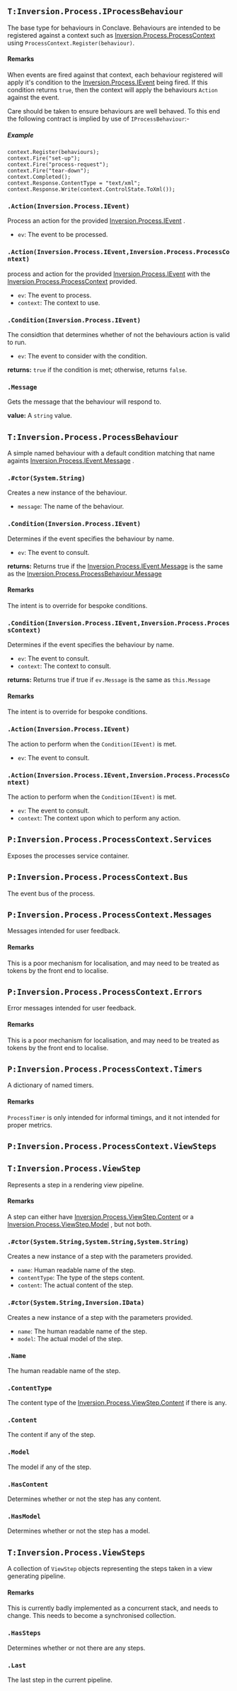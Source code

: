 
## `T:Inversion.Process.IProcessBehaviour`
The base type for behaviours in Conclave. Behaviours are intended to be registered against a context such as  [Inversion.Process.ProcessContext](T-Inversion.Process.ProcessContext) using `ProcessContext.Register(behaviour)`.

#### Remarks
When events are fired against that context, each behaviour registered will apply it's condition to the  [Inversion.Process.IEvent](T-Inversion.Process.IEvent)  being fired. If this condition returns `true`,             then the context will apply the behaviours `Action` against             the event.

Care should be taken to ensure behaviours are well behaved. To this end the following contract is implied by use of `IProcessBehaviour`:-


##### Example


    context.Register(behaviours);
    context.Fire("set-up");
    context.Fire("process-request");	
    context.Fire("tear-down");
    context.Completed();
    context.Response.ContentType = "text/xml";
    context.Response.Write(context.ControlState.ToXml());


### `.Action(Inversion.Process.IEvent)`
Process an action for the provided  [Inversion.Process.IEvent](T-Inversion.Process.IEvent) .

* `ev`: The event to be processed. 

### `.Action(Inversion.Process.IEvent,Inversion.Process.ProcessContext)`
process and action for the provided  [Inversion.Process.IEvent](T-Inversion.Process.IEvent) with the  [Inversion.Process.ProcessContext](T-Inversion.Process.ProcessContext)  provided.

* `ev`: The event to process.
* `context`: The context to use.

### `.Condition(Inversion.Process.IEvent)`
The considtion that determines whether of not the behaviours action is valid to run.

* `ev`: The event to consider with the condition.

**returns:** 
`true` if the condition is met; otherwise,  returns  `false`.

### `.Message`
Gets the message that the behaviour will respond to.


**value:** A `string` value.

## `T:Inversion.Process.ProcessBehaviour`
A simple named behaviour with a default condition matching that name againts  [Inversion.Process.IEvent.Message](P-Inversion.Process.IEvent.Message) .


### `.#ctor(System.String)`
Creates a new instance of the behaviour.

* `message`: The name of the behaviour.

### `.Condition(Inversion.Process.IEvent)`
Determines if the event specifies the behaviour by name.

* `ev`: The event to consult.

**returns:** 
Returns true if the  [Inversion.Process.IEvent.Message](P-Inversion.Process.IEvent.Message) is the same as the  [Inversion.Process.ProcessBehaviour.Message](P-Inversion.Process.ProcessBehaviour.Message) 

#### Remarks
The intent is to override for bespoke conditions.

### `.Condition(Inversion.Process.IEvent,Inversion.Process.ProcessContext)`
Determines if the event specifies the behaviour by name.

* `ev`: The event to consult.
* `context`: The context to consult.

**returns:** 
Returns true if true if `ev.Message` is the same as `this.Message`

#### Remarks
The intent is to override for bespoke conditions.

### `.Action(Inversion.Process.IEvent)`
The action to perform when the `Condition(IEvent)` is met.

* `ev`: The event to consult.

### `.Action(Inversion.Process.IEvent,Inversion.Process.ProcessContext)`
The action to perform when the `Condition(IEvent)` is met.

* `ev`: The event to consult.
* `context`: The context upon which to perform any action.
## `P:Inversion.Process.ProcessContext.Services`
Exposes the processes service container.

## `P:Inversion.Process.ProcessContext.Bus`
The event bus of the process.

## `P:Inversion.Process.ProcessContext.Messages`
Messages intended for user feedback.

#### Remarks
This is a poor mechanism for localisation, and may need to be treated as tokens by the front end to localise.
## `P:Inversion.Process.ProcessContext.Errors`
Error messages intended for user feedback.

#### Remarks
This is a poor mechanism for localisation, and may need to be treated as tokens by the front end to localise.
## `P:Inversion.Process.ProcessContext.Timers`
A dictionary of named timers.

#### Remarks
`ProcessTimer` is only intended for informal timings, and it not intended for proper metrics.
## `P:Inversion.Process.ProcessContext.ViewSteps`



## `T:Inversion.Process.ViewStep`
Represents a step in a rendering view pipeline.

#### Remarks
A step can either have  [Inversion.Process.ViewStep.Content](P-Inversion.Process.ViewStep.Content)  or             a  [Inversion.Process.ViewStep.Model](P-Inversion.Process.ViewStep.Model) , but not both.

### `.#ctor(System.String,System.String,System.String)`
Creates a new instance of a step with the parameters provided.

* `name`: Human readable name of the step.
* `contentType`: The type of the steps content.
* `content`: The actual content of the step.

### `.#ctor(System.String,Inversion.IData)`
Creates a new instance of a step with the parameters provided.

* `name`: The human readable name of the step.
* `model`: The actual model of the step.
### `.Name`
The human readable name of the step.

### `.ContentType`
The content type of the  [Inversion.Process.ViewStep.Content](P-Inversion.Process.ViewStep.Content) if there is any.

### `.Content`
The content if any of the step.

### `.Model`
The model if any of the step.

### `.HasContent`
Determines whether or not the step has any content.

### `.HasModel`
Determines whether or not the step has a model.


## `T:Inversion.Process.ViewSteps`
A collection of `ViewStep` objects representing the steps taken in a view generating pipeline.

#### Remarks
This is currently badly implemented as a concurrent stack, and needs to change. This needs to become a synchronised collection.
### `.HasSteps`
Determines whether or not there are any steps.

### `.Last`
The last step in the current pipeline.

